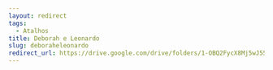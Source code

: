 ```yaml
---
layout: redirect
tags:
  - Atalhos
title: Deborah e Leonardo
slug: deboraheleonardo
redirect_url: https://drive.google.com/drive/folders/1-OBQ2FycX8Mj5wJ55aDmORsTWPpLOey5?usp=drive_link
---
```

